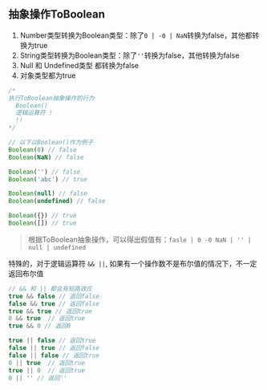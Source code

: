 ## 抽象操作ToBoolean
1. Number类型转换为Boolean类型：除了`0 | -0 | NaN`转换为false，其他都转换为true
2. String类型转换为Boolean类型：除了`''`转换为false，其他转换为false
3. Null 和 Undefined类型 都转换为false
4. 对象类型都为true

```js
/* 
执行ToBoolean抽象操作的行为
  Boolean()
  逻辑运算符 !
  !!
*/

// 以下以Boolean()作为例子
Boolean(0) // false
Boolean(NaN) // false

Boolean('') // false
Boolean('abc') // true

Boolean(null) // false
Boolean(undefined) // false

Boolean({}) // true
Boolean([]) // true
```

> 根据ToBoolean抽象操作，可以得出假值有：`fasle | 0 -0 NaN | '' | null | undefined`

特殊的，对于逻辑运算符 `&& ||`, 如果有一个操作数不是布尔值的情况下，不一定返回布尔值
```js
// && 和 || 都会有短路效应
true && false // 返回false
false && true // 返回false
true && true // 返回true
0 && true  // 返回true
true && 0 // 返回0

true || false // 返回true
false || true // 返回false
false || false // 返回true
0 || true  // 返回true
true || 0  // 返回true
0 || '' // 返回''
```
